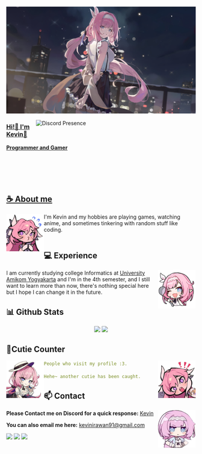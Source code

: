 <div align="center">

</div>

![Preview](https://github.com/Ailiciya/Elysia/blob/main/img/bg.jpg)

<a href="https://discord.gg/YZN6B66ARX"><img align="right" width="425" src="https://lanyard.kyrie25.me/api/329766075778465793?imgStyle=square&gradient=e9d6d5-e9d6d5-f3b1b4-ffffff&bg=0d1117&hideDiscrim=true" alt="Discord Presence">

### Hi!👋 I'm Kevin🍊

**Programmer and Gamer** 
<br>
<br>
<br>
<br>
<br>
<br>

## **☕ About me**
<a href="https://github.com/Ailiciya"><img align="left" width="100" src="https://github.com/Ailiciya/Elysia/blob/main/img/Ely%203.png"></a>
I'm Kevin and my hobbies are playing games, watching anime, and sometimes tinkering with random stuff like coding.
<br><br>

## **💻 Experience**
<a href="https://github.com/Ailiciya"><img align="right" width="100" src="https://github.com/Ailiciya/Elysia/blob/main/img/Ely%202.png"></a>
I am currently studying college Informatics at [University Amikom Yogyakarta](https://home.amikom.ac.id/) and I'm in the 4th semester, and I still want to learn more than now, there's nothing special here but I hope I can change it in the future.


## **📊 Github Stats**
<!-- <div><a href="https://github.com/MiyagawaMizu"><img width="100" src="https://cdn.discordapp.com/attachments/1077108830862839848/1107004077621125240/105017051_p13.png"></a><div> -->
<p align="center">
  <img width="50%" src="https://github-readme-stats.vercel.app/api?username=Ailiciya&show_icons=true&count_private=true&theme=react&hide_border=true&bg_color=0D1117"/> 
  <img width="45%" src="https://github-readme-stats.vercel.app/api/top-langs/?username=Ailiciya&show_icons=true&count_private=true&theme=react&hide_border=true&bg_color=0D1117&layout=compact"/>
</p>


<!-- ## **🎧 Spotify**
<p align="center">
<a href="https://spotify-github-profile.vercel.app/api/view?uid=z8vtap612j1ajql4wsyhl074i&redirect=true"><img src="https://spotify-github-profile.vercel.app/api/view?uid=z8vtap612j1ajql4wsyhl074i&cover_image=true&theme=default&show_offline=true&background_color=0d11170&interchange=false&bar_color_cover=true"></a><a href="https://open.spotify.com/user/z8vtap612j1ajql4wsyhl074i?si=6962aa5c8435476f"><img width="525" src="https://spotify-recently-played-readme.vercel.app/api?user=z8vtap612j1ajql4wsyhl074i"></a>
</p> -->

## **🧋Cutie Counter**

<a href="https://discordapp.com/users/329766075778465793"><img align="right" width=100 src="https://github.com/Ailiciya/Elysia/blob/main/img/Ely%201.png"></a>
<a href="https://github.com/Ailiciya"><img align="left" width="100" src="https://github.com/Ailiciya/Elysia/blob/main/img/Ely%204.png"></a>

```yaml
People who visit my profile :3.

Hehe~ another cutie has been caught.
```
## **📫 Contact**
<a href="https://github.com/Ailiciya"><img align="right" width="100" src="https://github.com/Ailiciya/Elysia/blob/main/img/Ely%205.png" /></a>
**Please Contact me on Discord for a quick response:** [Kevin](https://discord.com/users/329766075778465793)

**You can also email me here:** kevinirawan91@gmail.com

[![](https://img.shields.io/github/followers/Ailiciya?label=Followers&style=social)](https://github.com/Ailiciya)
[![](https://img.shields.io/badge/Discord-7289DA?logo=discord&logoColor=white)](https://discord.gg/YZN6B66ARX)
[![](https://img.shields.io/badge/Steam-1a6a98?logo=steam&logoColor=white)](https://steamcommunity.com/id/kevinkyun/)
